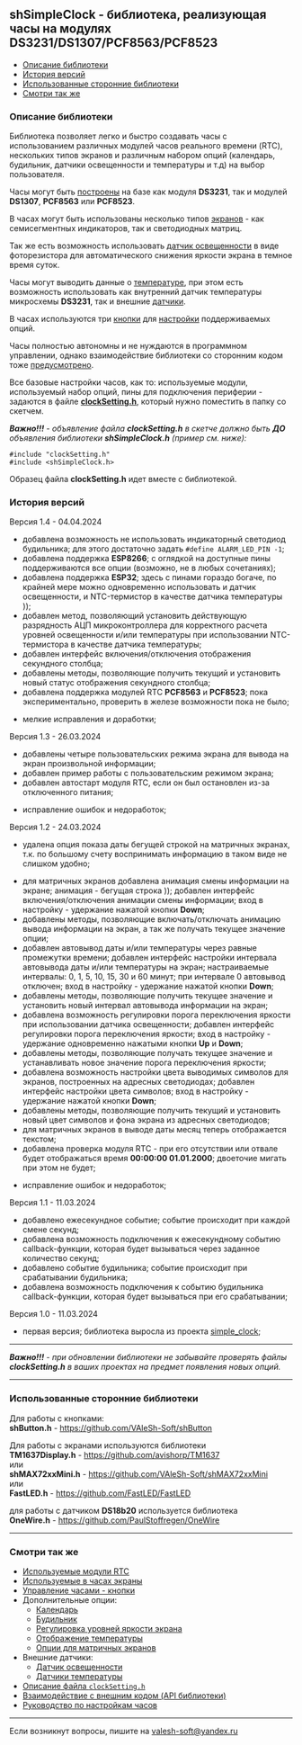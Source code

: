## shSimpleClock - библиотека, реализующая часы на модулях DS3231/DS1307/PCF8563/PCF8523

- [Описание библиотеки](#описание-библиотеки)
- [История версий](#история-версий)
- [Использованные сторонние библиотеки](#использованные-сторонние-библиотеки)
- [Смотри так же](#смотри-так-же)

### Описание библиотеки

Библиотека позволяет легко и быстро создавать часы с использованием различных модулей часов реального времени (RTC), нескольких типов экранов и различным набором опций (календарь, будильник, датчики освещенности и температуры и т.д) на выбор пользователя. 

Часы могут быть [построены](docs/rtc.md) на базе как модуля **DS3231**, так и модулей **DS1307**, **PCF8563** или **PCF8523**.

В часах могут быть использованы несколько типов [экранов](docs/displays.md) - как семисегментных индикаторов, так и светодиодных матриц.

Так же есть возможность использовать [датчик освещенности](docs/light_sensor.md) в виде фоторезистора для автоматического снижения яркости экрана в темное время суток.

Часы могут выводить данные о [температуре](docs/show_temp.md), при этом есть возможность использовать как внутренний датчик температуры микросхемы **DS3231**, так и внешние [датчики](docs/temp_sensors.md).

В часах используются три [кнопки](docs/buttons.md) для [настройки](docs/setting.md) поддерживаемых опций.

Часы полностью автономны и не нуждаются в программном управлении, однако взаимодействие библиотеки со сторонним кодом тоже [предусмотрено](docs/api.md).

Все базовые настройки часов, как то: используемые модули, используемый набор опций, пины для подключения периферии - задаются в файле [**clockSetting.h**](docs/clock_setting.md), который нужно поместить в папку со скетчем.

***Важно!!!** - объявление файла **clockSetting.h** в скетче должно быть **ДО** объявления библиотеки **shSimpleClock.h** (пример см. ниже):*

```
#include "clockSetting.h"
#include <shSimpleClock.h>
```

Образец файла **clockSetting.h** идет вместе с библиотекой.

### История версий

Версия 1.4 - 04.04.2024
 + добавлена возможность не использовать индикаторный светодиод будильника; для этого достаточно задать `#define ALARM_LED_PIN -1`;
 + добавлена поддержка **ESP8266**; с оглядкой на доступные пины поддерживаются все опции (возможно, не в любых сочетаниях);
 + добавлена поддержка **ESP32**; здесь с пинами гораздо богаче, по крайней мере можно одновременно использовать и датчик освещенности, и NTC-термистор в качестве датчика температуры ));
 + добавлен метод, позволяющий установить действующую разрядность АЦП микроконтроллера для корректного расчета уровней освещенности и/или температуры при использовании NTC-термистора в качестве датчика температуры;
 + добавлен интерфейс включения/отключения отображения секундного столбца;
 + добавлены методы, позволяющие получить текущий и установить новый статус отображения секундного столбца;
 + добавлена поддержка модулей RTC **PCF8563** и **PCF8523**; пока экспериментально, проверить в железе возможности пока не было;
 * мелкие исправления и доработки;

Версия 1.3 - 26.03.2024
 + добавлены четыре пользовательских режима экрана для вывода на экран произвольной информации;
 + добавлен пример работы с пользовательским режимом экрана;
 + добавлен автостарт модуля RTC, если он был остановлен из-за отключенного питания;
 * исправление ошибок и недоработок;

Версия 1.2 - 24.03.2024
 - удалена опция показа даты бегущей строкой на матричных экранах, т.к. по большому счету воспринимать информацию в таком виде не слишком удобно;
 + для матричных экранов добавлена анимация смены информации на экране; анимация - бегущая строка )); добавлен интерфейс включения/отключения анимации смены информации; вход в настройку - удержание нажатой кнопки **Down**;
 + добавлены методы, позволяющие включать/отключать анимацию вывода информации на экран, а так же получать текущее значение опции;
 + добавлен автовывод даты и/или температуры через равные промежутки времени; добавлен интерфейс настройки интервала автовывода даты и/или температуры на экран; настраиваемые интервалы: 0, 1, 5, 10, 15, 30 и 60 минут; при интервале 0 автовывод отключен; вход в настройку - удержание нажатой кнопки **Down**;
 + добавлены методы, позволяющие получить текущее значение и установить новый интервал автовывода информации на экран;
 + добавлена возможность регулировки порога переключения яркости при использовании датчика освещенности; добавлен интерфейс регулировки порога переключения яркости; вход в настройку - удержание одновременно нажатыми кнопки **Up** и **Down**;
 + добавлены методы, позволяющие получать текущее значение и устанавливать новое значение порога переключения яркости;
 + добавлена возможность настройки цвета выводимых символов для экранов, построенных на адресных светодиодах; добавлен интерфейс настройки цвета символов; вход в настройку - удержание нажатой кнопки **Down**;
 + добавлены методы, позволяющие получить текущий и установить новый цвет символов и фона экрана из адресных светодиодов;
 + для матричных экранов в выводе даты месяц теперь отображается текстом;
 + добавлена проверка модуля RTC - при его отсутствии или отвале будет отображаться время **00:00:00 01.01.2000**; двоеточие мигать при этом не будет;
 * исправление ошибок и недоработок;

Версия 1.1 - 11.03.2024
 + добавлено ежесекундное событие; событие происходит при каждой смене секунд;
 + добавлена возможность подключения к ежесекундному событию callback-функции, которая будет вызываться через заданное количество секунд;
 + добавлено событие будильника; событие происходит при срабатывании будильника;
 + добавлена возможность подключения к событию будильника callback-функции, которая будет вызываться при его срабатывании; 

Версия 1.0 - 11.03.2024
 + первая версия; библиотека выросла из проекта [simple_clock](https://github.com/VAleSh-Soft/simple_clock);

<hr>

***Важно!!!** - при обновлении библиотеки не забывайте проверять файлы **clockSetting.h** в ваших проектах на предмет появления новых опций.*

<hr>

### Использованные сторонние библиотеки

Для работы с кнопками:<br>
**shButton.h** - https://github.com/VAleSh-Soft/shButton<br>

Для работы с экранами используются библиотеки<br>
**TM1637Display.h** - https://github.com/avishorp/TM1637<br>
или<br>
**shMAX72xxMini.h** - https://github.com/VAleSh-Soft/shMAX72xxMini<br>
или <br>
**FastLED.h** - https://github.com/FastLED/FastLED<br>

для работы с датчиком **DS18b20** используется библиотека<br>
**OneWire.h** - https://github.com/PaulStoffregen/OneWire

<hr>

### Смотри так же
- [Используемые модули RTC](docs/rtc.md)
- [Используемые в часах экраны](docs/displays.md)
- [Управление часами - кнопки](docs/buttons.md)
- Дополнительные опции:
  - [Календарь](docs/calendar.md)
  - [Будильник](docs/alarm.md)
  - [Регулировка уровней яркости экрана](docs/br_adjust.md)
  - [Отображение температуры](docs/show_temp.md)
  - [Опции для матричных экранов](docs/matrix.md)
- Внешние датчики:
  - [Датчик освещенности](docs/light_sensor.md)
  - [Датчики температуры](docs/temp_sensors.md)
- [Описание файла `clockSetting.h`](docs/clock_setting.md)
- [Взаимодействие с внешним кодом (API библиотеки)](docs/api.md)
- [Руководство по настройкам часов](docs/setting.md)

<hr>

Если возникнут вопросы, пишите на valesh-soft@yandex.ru 
